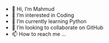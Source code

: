 - 👋 Hi, I’m Mahmud
- 👀 I’m interested in Coding
- 🌱 I’m currently learning Python 
- 💞️ I’m looking to collaborate on GitHub
- 📫 How to reach me ...

<!---
mh121296/mh121296 is a ✨ special ✨ repository because its `README.md` (this file) appears on your GitHub profile.
You can click the Preview link to take a look at your changes.
--->

